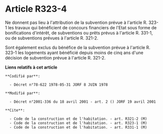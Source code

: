 # Article R323-4

Ne donnent pas lieu à l'attribution de la subvention prévue à l'article R. 323-1 les travaux qui bénéficient de concours
financiers de l'Etat sous forme de bonifications d'intérêt, de subventions ou prêts prévus à l'article R. 331-1, ou de
subventions prévues à l'article R. 321-2.

Sont également exclus du bénéfice de la subvention prévue à l'article R. 323-1 les logements ayant bénéficié depuis moins de
cinq ans d'une décision de subvention prévue à l'article R. 321-2.

**Liens relatifs à cet article**

	**Codifié par**:

	  - Décret n°78-622 1978-05-31 JORF 8 JUIN 1978

	**Modifié par**:

	  - Décret n°2001-336 du 18 avril 2001 - art. 2 () JORF 19 avril 2001

	**Cite**:

	  - Code de la construction et de l'habitation. - art. R321-2 (M)
	  - Code de la construction et de l'habitation. - art. R323-1 (M)
	  - Code de la construction et de l'habitation. - art. R331-1 (M)
